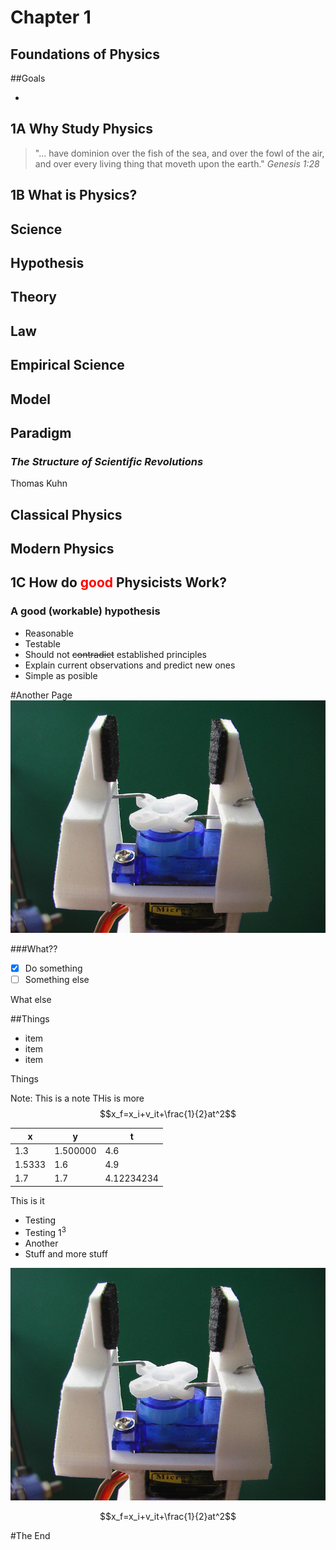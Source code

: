 # Chapter 1
## Foundations of Physics



##Goals

- 



## **1A** Why Study Physics



>"... have dominion over the fish of the sea, and over the fowl of the air, and over every living thing that moveth upon the earth." _Genesis 1:28_



## **1B** What is Physics?



## Science



## Hypothesis



## Theory



## Law



## Empirical Science



## Model



## Paradigm



### _The Structure of Scientific Revolutions_
Thomas Kuhn



## Classical Physics



## Modern Physics



## **1C** How do <span style="color: red;" class="fragment">good</span> Physicists Work?



### A good (workable) hypothesis
- Reasonable <!-- .element: class="fragment"-->
- Testable <!-- .element: class="fragment"-->
- Should not ~~contradict~~ established principles <!-- .element: class="fragment"-->
- Explain current observations and predict new ones <!-- .element: class="fragment"-->
- Simple as posible <!-- .element: class="fragment"-->



<!-- .slide: data-background="#ff0000" -->
#Another Page
![](Gripper_display_large.jpg)



###What??
- [x] Do something
- [ ] Something else

What else



##Things

- item
- item
- item



Things

Note: 
This is a note
THis is more
$$x_f=x_i+v_it+\frac{1}{2}at^2$$



x   |   y | t
--- | --- | ---
1.3 | 1.500000 | 4.6
1.5333 | 1.6 | 4.9
1.7 | 1.7 | 4.12234234



This is it

- Testing <!-- .element: class="fragment"-->
- Testing 1<sup>3</sup> <!-- .element: class="fragment"-->
- Another <!-- .element: class="fragment"-->
- Stuff and more stuff <!-- .element: class="fragment"-->



![](Gripper_display_large.jpg) <!-- .element: class="stretch"-->



$$x_f=x_i+v_it+\frac{1}{2}at^2$$



#The End